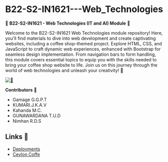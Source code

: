 # B22-S2-IN1621---Web_Technologies

👋 **B22-S2-IN1621 - Web Technologies (IT and AI) Module** 👋

Welcome to the B22-S2-IN1621 Web Technologies module repository! Here, you'll find materials to dive into web development and create captivating websites, including a coffee shop-themed project. Explore HTML, CSS, and JavaScript to craft dynamic web experiences, enhanced with Bootstrap for seamless design implementation. From navigation bars to form handling, this module covers essential topics to equip you with the skills needed to bring your coffee shop website to life. Join us on this journey through the world of web technologies and unleash your creativity! 🚀

[![👀](https://visitor-badge.glitch.me/badge?page_id=th33k.B22-S2-IN1621---Web_Technologies)](https://github.com/th33k/B22-S2-IN1621---Web_Technologies)


**Contributors** 👥
- Gamage G.G.P.T
- KUMARI.J.K.A.V
- Kahanda M.C.
- GUNAWARDANA T.U.D
- Nimhan R.D.S


## Links 🔗
- [Deployments](https://github.com/th33k/B22-S2-IN1621---Web_Technologies/deployments/github-pages)
- [Ceylon Coffe](https://ceyloncoffee.vercel.app/)



